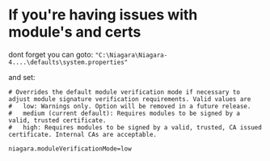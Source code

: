 # If you're having issues with module's and certs

dont forget you can goto: 
`"C:\Niagara\Niagara-4....\defaults\system.properties"`

and set: 

```properties
# Overrides the default module verification mode if necessary to adjust module signature verification requirements. Valid values are
#   low: Warnings only. Option will be removed in a future release.
#   medium (current default): Requires modules to be signed by a valid, trusted certificate.
#   high: Requires modules to be signed by a valid, trusted, CA issued certificate. Internal CAs are acceptable.

niagara.moduleVerificationMode=low

```

